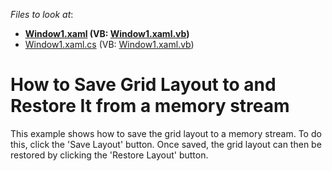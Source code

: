 <!-- default file list -->
*Files to look at*:

* **[Window1.xaml](./CS/DXGrid_GridLayout/Window1.xaml) (VB: [Window1.xaml.vb](./VB/DXGrid_GridLayout/Window1.xaml.vb))**
* [Window1.xaml.cs](./CS/DXGrid_GridLayout/Window1.xaml.cs) (VB: [Window1.xaml.vb](./VB/DXGrid_GridLayout/Window1.xaml.vb))
<!-- default file list end -->
# How to Save Grid Layout to and Restore It from a memory stream


<p>This example shows how to save the grid layout to a memory stream. To do this, click the 'Save Layout' button. Once saved, the grid layout can then be restored by clicking the 'Restore Layout' button.</p>

<br/>


